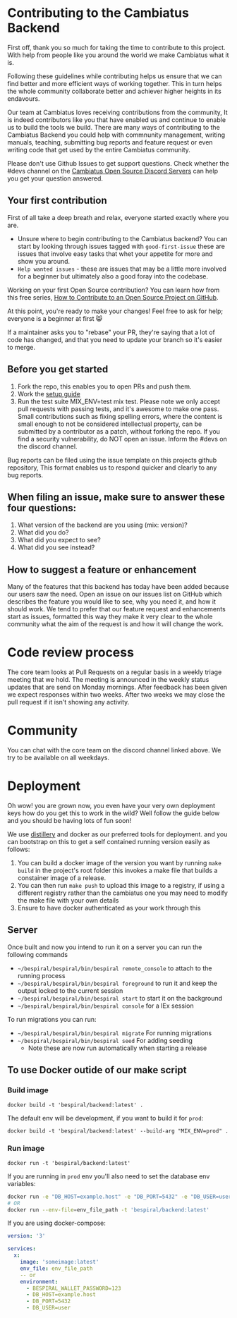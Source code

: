 # Contributing to the Cambiatus Backend

First off, thank you so much for taking the time to contribute to this project. With help from people like
you around the world we make Cambiatus what it is.

Following these guidelines while contributing helps us ensure that we can find better and more efficient ways of working together. This in turn helps the whole community collaborate better and achiever higher heights in its endavours.

Our team at Cambiatus loves receiving contributions from the community, It is indeed contributors like you that have enabled us and continue to enable us to build the tools we build. There are many ways of contributing to the Cambiatus Backend you could help with commnunity management, writing manuals, teaching, submitting bug reports and feature request or even writing code that get used by the entire Cambiatus community.

Please don't use Github Issues to get support questions. Check whether the #devs channel on the [Cambiatus Open Source Discord Servers](https://discord.gg/3X58Qvx) can help you get your question answered.


## Your first contribution
First of all take a deep breath and relax, everyone started exactly where you are.

- Unsure where to begin contributing to the Cambiatus backend? You can start by looking through issues tagged with `good-first-issue` these are issues that involve easy tasks that whet your appetite for more and show you around.
- `Help wanted issues` - these are issues that may be a little more involved for a beginner but ultimately also a good foray into the codebase.

Working on your first Open Source contribution? You can learn how from this free series, [How to Contribute to an Open Source Project on GitHub](https://egghead.io/series/how-to-contribute-to-an-open-source-project-on-github).

At this point, you're ready to make your changes! Feel free to ask for help; everyone is a beginner at first 😸

If a maintainer asks you to "rebase" your PR, they're saying that a lot of code has changed, and that you need to update your branch so it's easier to merge.

## Before you get started
1. Fork the repo, this enables you to open PRs and push them.
2. Work the [setup guide](/.github/setup.md)
3. Run the test suite MIX_ENV=test mix test. Please note we only accept pull requests with passing tests, and it's awesome to make one pass.
Small contributions such as fixing spelling errors, where the content is small enough to not be considered intellectual property, can be submitted by a contributor as a patch, without forking the repo. If you find a security vulnerability, do NOT open an issue. Inform the #devs on the discord channel.

Bug reports can be filed using the issue template on this projects github repository, This format enables us to respond quicker and clearly to any bug reports.

## When filing an issue, make sure to answer these four questions:
 1. What version of the backend are you using (mix: version)?
 2. What did you do?
 3. What did you expect to see?
 4. What did you see instead?

## How to suggest a feature or enhancement
Many of the features that this backend has today have been added because our users saw the need. Open an issue on our issues list on GitHub which describes the feature you would like to see, why you need it, and how it should work. We tend to prefer that our feature request and enhancements start as issues, formatted this way they make it very clear to the whole community what the aim of the request is and how it will change the work.


# Code review process

The core team looks at Pull Requests on a regular basis in a weekly triage meeting that we hold. The meeting is announced in the weekly status updates that are send on Monday mornings.
After feedback has been given we expect responses within two weeks. After two weeks we may close the pull request if it isn't showing any activity.

# Community
You can chat with the core team on the discord channel linked above. We try to be available on all weekdays.


# Deployment
Oh wow! you are grown now, you even have your very own deployment keys how do you get this to work in the wild?
Well follow the guide below and you should be having lots of fun soon!


We use [distillery](https://hexdocs.pm/distillery/home.html) and docker as our preferred tools for deployment.
and you can bootstrap on this to get a self contained running version easily as follows:

1. You can build a docker image of the version you want by running `make build` in the project's root folder this
invokes a make file that builds a constainer image of a release.
2. You can then run `make push` to upload this image to a registry, if using a different registry rather than the cambiatus one you may need to modify the make file with your own details
3. Ensure to have docker authenticated as your work through this


## Server

Once built and now you intend to run it on a server you can run the following commands

  * `~/bespiral/bespiral/bin/bespiral remote_console` to attach to the running process
  * `~/bespiral/bespiral/bin/bespiral foreground` to run it and keep the output locked to the current session
  * `~/bespiral/bespiral/bin/bespiral start` to start it on the background
  * `~/bespiral/bespiral/bin/bespiral console` for a IEx session

To run migrations you can run:

  * `~/bespiral/bespiral/bin/bespiral migrate` For running migrations
  * `~/bespiral/bespiral/bin/bespiral seed` For adding seeding
	* Note these are now run automatically when starting a release

## To use Docker outide of our make script

### Build image
```
docker build -t 'bespiral/backend:latest' .
```

The default env will be development, if you want to build it for `prod`:

```
docker build -t 'bespiral/backend:latest' --build-arg "MIX_ENV=prod" .
```

### Run image
`docker run -t 'bespiral/backend:latest'`

If you are running in `prod` env you'll also need to set the database env variables:

```sh
docker run -e "DB_HOST=example.host" -e "DB_PORT=5432" -e "DB_USER=user" -e "DB_PASSWORD=123" -e "BESPIRAL_WALLET_PASSWORD=kw123" -t 'bespiral/backend:latest'
# OR
docker run --env-file=env_file_path -t 'bespiral/backend:latest'
```

If you are using docker-compose:

```yml
version: '3'

services:
  x:
    image: 'someimage:latest'
    env_file: env_file_path
    -- or
    environment:
      - BESPIRAL_WALLET_PASSWORD=123
      - DB_HOST=example.host
      - DB_PORT=5432
      - DB_USER=user
```


